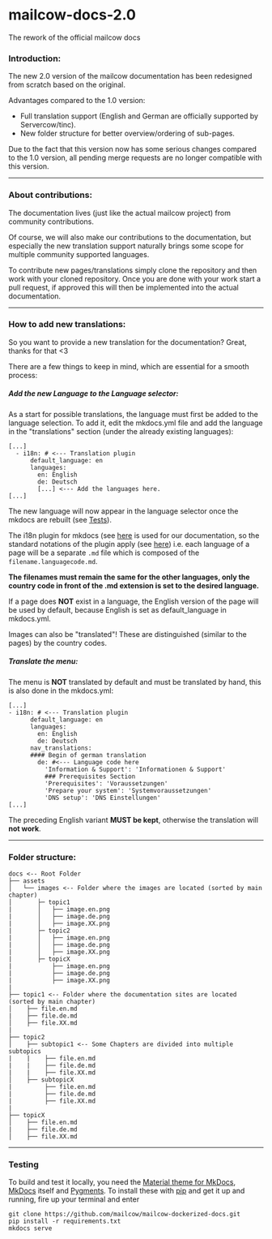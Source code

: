 # mailcow-docs-2.0
The rework of the official mailcow docs

### Introduction:
The new 2.0 version of the mailcow documentation has been redesigned from scratch based on the original.

Advantages compared to the 1.0 version:
- Full translation support (English and German are officially supported by Servercow/tinc).
- New folder structure for better overview/ordering of sub-pages.

Due to the fact that this version now has some serious changes compared to the 1.0 version, all pending merge requests are no longer compatible with this version.

---

### About contributions:
The documentation lives (just like the actual mailcow project) from community contributions.

Of course, we will also make our contributions to the documentation, but especially the new translation support naturally brings some scope for multiple community supported languages.

To contribute new pages/translations simply clone the repository and then work with your cloned repository.
Once you are done with your work start a pull request, if approved this will then be implemented into the actual documentation.

---

### How to add new translations:

So you want to provide a new translation for the documentation? Great, thanks for that <3

There are a few things to keep in mind, which are essential for a smooth process:

##### Add the new Language to the Language selector:
As a start for possible translations, the language must first be added to the language selection. To add it, edit the mkdocs.yml file and add the language in the "translations" section (under the already existing languages):
```
[...]
  - i18n: # <--- Translation plugin
      default_language: en
      languages:
        en: English
        de: Deutsch
        [...] <--- Add the languages here.
[...]
```
The new language will now appear in the language selector once the mkdocs are rebuilt (see [Tests](#Testing)).

The i18n plugin for mkdocs (see [here](https://github.com/ultrabug/mkdocs-static-i18n) is used for our documentation, so the standard notations of the plugin apply (see [here](https://github.com/ultrabug/mkdocs-static-i18n#referencing-localized-content-in-your-markdown-pages)) i.e. each language of a page will be a separate `.md` file which is composed of the `filename.languagecode.md`.

**The filenames must remain the same for the other languages, only the country code in front of the .md extension is set to the desired language.**

If a page does **NOT** exist in a language, the English version of the page will be used by default, because English is set as default_language in mkdocs.yml.

Images can also be "translated"! These are distinguished (similar to the pages) by the country codes.


##### Translate the menu:
The menu is **NOT** translated by default and must be translated by hand, this is also done in the mkdocs.yml:
```
[...]
- i18n: # <--- Translation plugin
      default_language: en
      languages:
        en: English
        de: Deutsch
      nav_translations:
      #### Begin of german translation
        de: #<--- Language code here
          'Information & Support': 'Informationen & Support'
          ### Prerequisites Section
          'Prerequisites': 'Voraussetzungen'
          'Prepare your system': 'Systemvoraussetzungen'
          'DNS setup': 'DNS Einstellungen'
[...]          
```
The preceding English variant **MUST be kept**, otherwise the translation will **not work**.

---

### Folder structure:
```
docs <-- Root Folder
├── assets
│   └── images <-- Folder where the images are located (sorted by main chapter)
│       ├─ topic1
|       │   ├── image.en.png
|       │   ├── image.de.png
|       │   ├── image.XX.png
|       ├─ topic2
|       │   ├── image.en.png
|       │   ├── image.de.png
|       │   ├── image.XX.png
|       ├─ topicX
|           ├── image.en.png
|           ├── image.de.png
|           ├── image.XX.png
| 
├── topic1 <-- Folder where the documentation sites are located (sorted by main chapter)
│    ├── file.en.md
|    ├── file.de.md
│    ├── file.XX.md
| 
├── topic2
│    ├── subtopic1 <-- Some Chapters are divided into multiple subtopics 
|    |    ├── file.en.md
|    |    ├── file.de.md
|    |    ├── file.XX.md
│    ├── subtopicX
|         ├── file.en.md
|         ├── file.de.md
|         ├── file.XX.md
| 
├── topicX
│    ├── file.en.md
|    ├── file.de.md
│    ├── file.XX.md
```

---

### Testing

To build and test it locally, you need the [Material theme for MkDocs](https://squidfunk.github.io/mkdocs-material/), [MkDocs](https://www.mkdocs.org/) itself and [Pygments](http://pygments.org/). To install these with [pip](https://pip.pypa.io/en/stable/) and get it up and running, fire up your terminal and enter

```
git clone https://github.com/mailcow/mailcow-dockerized-docs.git
pip install -r requirements.txt
mkdocs serve
```
